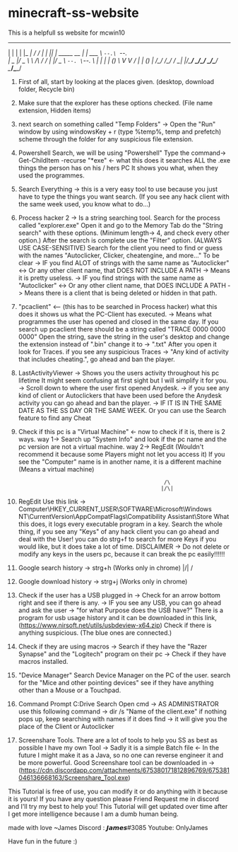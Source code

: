 # minecraft-ss-website
This is a helpfull ss website for mcwin10

 _   _                 _ _ _         _ _ _ _ _ _
| | | |               |_   _|      /  ___/  ___| 
| |_| | _____      __   | | ___    \ `--.\ `--.  
|  _  |/ _ \ \ /\ / /   | |/ _ \    `--. \`--. \ 
| | | | (_) \ V  V /    | | (_) |  /\__/ /\__/ / 
\_| |_/\___/ \_/\_/     \_/\___/   \____/\____/  
                                                 
                                                
1. First of all, start by looking at the places given.  (desktop, download folder, Recycle bin)

2. Make sure that the explorer has these options checked. (File name extension, Hidden items)

3. next search on something called "Temp Folders" -> Open the "Run" window by using windowsKey + r (type %temp%, temp and prefetch) scheme through the folder for any suspicious file extension.

4. Powershell Search, we will be using "Powershell"
    Type the command-> Get-ChildItem -recurse "*exe" <- what this does it searches ALL the .exe things the person has on his / hers PC
    It shows you what, when they used the programmes.

5. Search Everything -> this is a very easy tool to use because you just have to type the things you want search. (If you see any hack client with the same week used, you know what to do...)

6. Process hacker 2 -> Is a string searching tool.
    Search for the process called "explorer.exe"
    Open it and go to the Memory Tab
    do the "String search" with these options. (Minimum length-> 4, and check every other option.)
    After the search is complete use the "Filter" option. (ALWAYS USE CASE-SENSITIVE)
    Search for the client you need to find or guess with the names "Autoclicker, Clicker, cheatengine, and more..."
    To be clear -> IF you find ALOT of strings with the same name as "Autoclicker" <-> Or any other client name, that DOES NOT INCLUDE A PATH -> Means it is pretty useless.
                -> IF you find strings with the same name as "Autoclicker" <-> Or any other client name, that DOES INCLUDE A PATH -> Means there is a client that is being deleted or hidden in that path.

7. "pcaclient" <-- (this has to be searched in Process hacker) what this does it shows us what the PC-Client has executed.
    -> Means what programmes the user has opened and closed in the same day.
   If you search up pcaclient there should be a string called "TRACE 0000 0000 0000"
   Open the string, save the string in the user's desktop and change the extension instead of ".bin" change it to -> ".txt"
   After you open it look for Traces. if you see any suspicious Traces -> "Any kind of activity that includes cheating.", go ahead and ban the player.

8. LastActivityViewer -> Shows you the users activity throughout his pc lifetime 
    It might seem confusing at first sight but I will simplify it for you.
    -> Scroll down to where the user first opened Anydesk.
    -> if you see any kind of client or Autoclickers that have been used before the Anydesk activity you can go ahead and ban the player.
        -> IF IT IS IN THE SAME DATE AS THE SS DAY OR THE SAME WEEK.
    Or you can use the Search feature to find any Cheat

9. Check if this pc is a "Virtual Machine" <- now to check if it is, there is 2 ways.
	way 1-> Search up "System Info" and look if the pc name and the pc version are not a virtual machine.
	way 2-> RegEdit (Wouldn't recommend it because some Players might not let you access it) If you see the "Computer" name is in another name, it is a different machine (Means a virtual machine)

                                                     /\ 
                                                    |/\|

10. RegEdit Use this link -> Computer\HKEY_CURRENT_USER\SOFTWARE\Microsoft\Windows NT\CurrentVersion\AppCompatFlags\Compatibility Assistant\Store
    What this does, it logs every executable program in a key.
    Search the whole thing, if you see any "Keys" of any hack client you can go ahead and deal with the User!
    you can do strg+f to search for more Keys if you would like, but it does take a lot of time.
    DISCLAIMER -> Do not delete or modify any keys in the users pc, because it can break the pc easily!!!!!!

11. Google search history -> strg+h (Works only in chrome)
           |\/|
            \/
12. Google download history -> strg+j (Works only in chrome)

13. Check if the user has a USB plugged in -> Check for an arrow bottom right and see if there is any. -> IF you see any USB, you can go ahead and ask the user -> "for what Purpose does the USB have?"
    There is a program for usb usage history and it can be downloaded in this link, (https://www.nirsoft.net/utils/usbdeview-x64.zip)
    Check if there is anything suspicious. (The blue ones are connected.)

14. Check if they are using macros -> Search if they have the "Razer Synapse" and the "Logitech" program on their pc -> Check if they have macros installed.

15. "Device Manager"
    Search Device Manager on the PC of the user.
    search for the "Mice and other pointing devices"
    see if they have anything other than a Mouse or a Touchpad.

16. Command Prompt C:Drive Search
    Open cmd -> AS ADMINISTRATOR 
    use this following command -> dir /s "Name of the client.exe"
    if nothing pops up, keep searching with names
        if it does find -> it will give you the place of the Client or Autoclicker

17. Screenshare Tools.
    There are a lot of tools to help you SS as best as possible
    I have my own Tool -> Sadly it is a simple Batch file <- In the future I might make it as a Java, so no one can reverse engineer it and be more powerful.
    Good Screenshare tool can be downloaded in -> (https://cdn.discordapp.com/attachments/675380171812896769/675381046136668163/Screenshare_Tool.exe)

         

This Tutorial is free of use, you can modify it or do anything with it because it is yours!
If you have any question please Friend Request me in discord and I'll try my best to help you!
This Tutorial will get updated over time after I get more intelligence because I am a dumb human being. 

made with love ~James
Discord : 𝙅𝙖𝙢𝙚𝙨#3085
Youtube: OnlyJames

Have fun in the future :)
